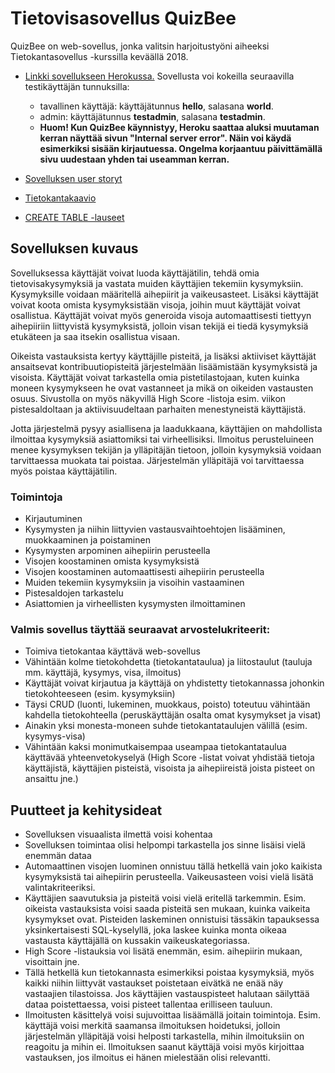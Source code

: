 # Tietovisasovellus QuizBee

QuizBee on web-sovellus, jonka valitsin harjoitustyöni aiheeksi Tietokantasovellus -kurssilla keväällä 2018.

- [Linkki sovellukseen Herokussa.](https://quizbee-demo.herokuapp.com/) Sovellusta voi kokeilla seuraavilla testikäyttäjän tunnuksilla:
  - tavallinen käyttäjä: käyttäjätunnus __hello__, salasana __world__.
  - admin: käyttäjätunnus __testadmin__, salasana __testadmin__.
  - __Huom! Kun QuizBee käynnistyy, Heroku saattaa aluksi muutaman kerran näyttää sivun "Internal server error". Näin voi käydä esimerkiksi sisään kirjautuessa. Ongelma korjaantuu päivittämällä sivu uudestaan yhden tai useamman kerran.__

- [Sovelluksen user storyt](https://github.com/mshroom/visailusivusto/blob/master/documentation/userstories.md)

- [Tietokantakaavio](https://github.com/mshroom/visailusivusto/blob/master/documentation/database_diagram.png)

- [CREATE TABLE -lauseet](https://github.com/mshroom/visailusivusto/blob/master/documentation/create_table_statements.md)

## Sovelluksen kuvaus

Sovelluksessa käyttäjät voivat luoda käyttäjätilin, tehdä omia tietovisakysymyksiä ja vastata muiden käyttäjien tekemiin kysymyksiin. Kysymyksille voidaan määritellä aihepiirit ja vaikeusasteet. Lisäksi käyttäjät voivat koota omista kysymyksistään visoja, joihin muut käyttäjät voivat osallistua.  Käyttäjät voivat myös generoida visoja automaattisesti tiettyyn aihepiiriin liittyvistä kysymyksistä, jolloin visan tekijä ei tiedä kysymyksiä etukäteen ja saa itsekin osallistua visaan.

Oikeista vastauksista kertyy käyttäjille pisteitä, ja lisäksi aktiiviset käyttäjät ansaitsevat kontribuutiopisteitä järjestelmään lisäämistään kysymyksistä ja visoista. Käyttäjät voivat tarkastella  omia pistetilastojaan, kuten kuinka moneen kysymykseen he ovat vastanneet ja mikä on oikeiden vastausten osuus. Sivustolla on myös näkyvillä High Score -listoja esim. viikon pistesaldoltaan ja aktiivisuudeltaan parhaiten menestyneistä käyttäjistä. 

Jotta järjestelmä pysyy asiallisena ja laadukkaana, käyttäjien on mahdollista ilmoittaa kysymyksiä asiattomiksi tai virheellisiksi. Ilmoitus perusteluineen menee kysymyksen tekijän ja ylläpitäjän tietoon, jolloin kysymyksiä voidaan tarvittaessa muokata tai poistaa. Järjestelmän ylläpitäjä voi tarvittaessa myös poistaa käyttäjätilin.

### Toimintoja
* Kirjautuminen
* Kysymysten ja niihin liittyvien vastausvaihtoehtojen lisääminen, muokkaaminen ja poistaminen
* Kysymysten arpominen aihepiirin perusteella
* Visojen koostaminen omista kysymyksistä
* Visojen koostaminen automaattisesti aihepiirin perusteella
* Muiden tekemiin kysymyksiin ja visoihin vastaaminen
* Pistesaldojen tarkastelu
* Asiattomien ja virheellisten kysymysten ilmoittaminen

### Valmis sovellus täyttää seuraavat arvostelukriteerit:
* Toimiva tietokantaa käyttävä web-sovellus
* Vähintään kolme tietokohdetta (tietokantataulua) ja liitostaulut (tauluja mm. käyttäjä, kysymys, visa, ilmoitus)
* Käyttäjät voivat kirjautua ja käyttäjä on yhdistetty tietokannassa johonkin tietokohteeseen (esim. kysymyksiin)
* Täysi CRUD (luonti, lukeminen, muokkaus, poisto) toteutuu vähintään kahdella tietokohteella (peruskäyttäjän osalta omat kysymykset ja visat)
* Ainakin yksi monesta-moneen suhde tietokantataulujen välillä (esim. kysymys-visa)
* Vähintään kaksi monimutkaisempaa useampaa tietokantataulua käyttävää yhteenvetokyselyä (High Score -listat voivat yhdistää tietoja käyttäjistä, käyttäjien pisteistä, visoista ja aihepiireistä joista pisteet on ansaittu jne.)

## Puutteet ja kehitysideat

* Sovelluksen visuaalista ilmettä voisi kohentaa
* Sovelluksen toimintaa olisi helpompi tarkastella jos sinne lisäisi vielä enemmän dataa
* Automaattinen visojen luominen onnistuu tällä hetkellä vain joko kaikista kysymyksistä tai aihepiirin perusteella. Vaikeusasteen voisi vielä lisätä valintakriteeriksi.
* Käyttäjien saavutuksia ja pisteitä voisi vielä eritellä tarkemmin. Esim. oikeista vastauksista voisi saada pisteitä sen mukaan, kuinka vaikeita kysymykset ovat. Pisteiden laskeminen onnistuisi tässäkin tapauksessa yksinkertaisesti SQL-kyselyllä, joka laskee kuinka monta oikeaa vastausta käyttäjällä on kussakin vaikeuskategoriassa.
* High Score -listauksia voi lisätä enemmän, esim. aihepiirin mukaan, visoittain jne.
* Tällä hetkellä kun tietokannasta esimerkiksi poistaa kysymyksiä, myös kaikki niihin liittyvät vastaukset poistetaan eivätkä ne enää näy vastaajien tilastoissa. Jos käyttäjien vastauspisteet halutaan säilyttää dataa poistettaessa, voisi pisteet tallentaa erilliseen tauluun.
* Ilmoitusten käsittelyä voisi sujuvoittaa lisäämällä joitain toimintoja. Esim. käyttäjä voisi merkitä saamansa ilmoituksen hoidetuksi, jolloin järjestelmän ylläpitäjä voisi helposti tarkastella, mihin ilmoituksiin on reagoitu ja mihin ei. Ilmoituksen saanut käyttäjä voisi myös kirjoittaa vastauksen, jos ilmoitus ei hänen mielestään olisi relevantti.
